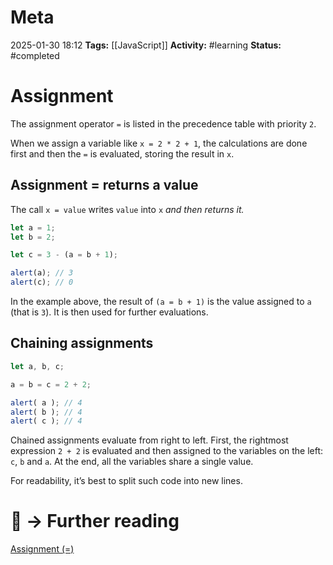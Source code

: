 # Meta
2025-01-30 18:12
**Tags:** [[JavaScript]]
**Activity:** #learning 
**Status:** #completed 

# Assignment
The assignment operator `=` is listed in the precedence table with priority `2`.

When we assign a variable like `x = 2 * 2 + 1`, the calculations are done first and then the `=` is evaluated, storing the result in `x`.

## Assignment = returns a value
The call `x = value` writes `value` into `x` *and then returns it.*
```JavaScript title:example.js
let a = 1;
let b = 2;

let c = 3 - (a = b + 1);

alert(a); // 3
alert(c); // 0
```

In the example above, the result of `(a = b + 1)` is the value assigned to `a` (that is `3`). It is then used for further evaluations.

## Chaining assignments
```JavaScript title:example.js
let a, b, c;

a = b = c = 2 + 2;

alert( a ); // 4
alert( b ); // 4
alert( c ); // 4
```

Chained assignments evaluate from right to left. First, the rightmost expression `2 + 2` is evaluated and then assigned to the variables on the left: `c`, `b` and `a`. At the end, all the variables share a single value.

For readability, it’s best to split such code into new lines.

# 📑 → Further reading
[Assignment (=)](https://developer.mozilla.org/en-US/docs/Web/JavaScript/Reference/Operators/Assignment)
